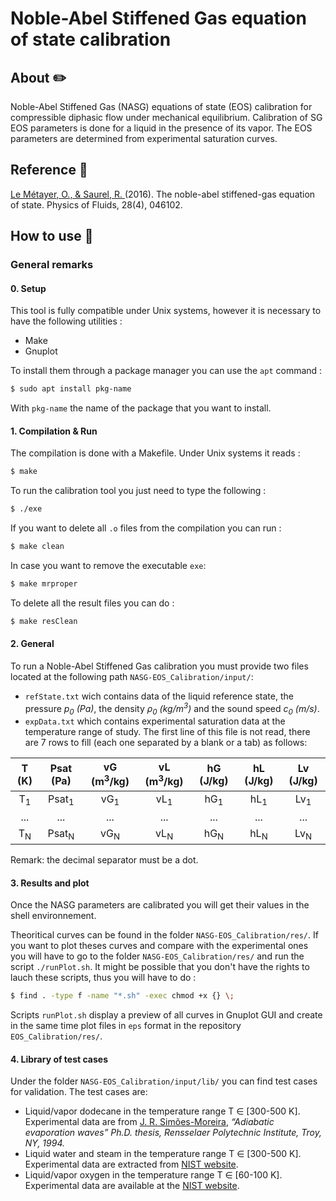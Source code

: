 # Noble-Abel Stiffened Gas equation of state calibration

## About :pencil2:
Noble-Abel Stiffened Gas (NASG) equations of state (EOS) calibration for compressible diphasic flow under mechanical equilibrium. 
Calibration of SG EOS parameters is done for a liquid in the presence of its vapor. The EOS parameters are determined from experimental saturation curves.

## Reference :book:
[Le Métayer, O., & Saurel, R. ](https://doi.org/10.1063/1.4945981) (2016).
The noble-abel stiffened-gas equation of state. Physics of Fluids, 28(4), 046102.

## How to use :wrench:

### General remarks

#### 0. Setup

This tool is fully compatible under Unix systems, however it is necessary to have the following utilities : 
* Make
* Gnuplot

To install them through a package manager you can use the `apt` command :

```sh
$ sudo apt install pkg-name
```

With `pkg-name` the name of the package that you want to install.	

#### 1. Compilation & Run

The compilation is done with a Makefile. Under Unix systems it reads :

```sh
$ make 
```

To run the calibration tool you just need to type the following :
```sh
$ ./exe
```

If you want to delete all `.o` files from the compilation you can run :
```sh
$ make clean
```

In case you want to remove the executable `exe`: 
```sh
$ make mrproper
```

To delete all the result files you can do :
```sh
$ make resClean
```

#### 2. General

To run a Noble-Abel Stiffened Gas calibration you must provide two files located at the following path `NASG-EOS_Calibration/input/`:
* `refState.txt` wich contains data of the liquid reference state, the pressure *p<sub>0</sub> (Pa)*, the density *&rho;<sub>0</sub> (kg/m<sup>3</sup>)* and the sound speed *c<sub>0</sub> (m/s)*.
* `expData.txt` which contains experimental saturation data at the temperature range of study. The first line of this file is not read, there are 7 rows to fill (each one separated by a blank or a tab) as follows:

|     T (K)     |     Psat (Pa)    | vG (m<sup>3</sup>/kg) | vL (m<sup>3</sup>/kg) |    hG (J/kg)   |    hL (J/kg)   |    Lv (J/kg)   |
|:-------------:|:----------------:|:---------------------:|:---------------------:|:--------------:|:--------------:|:--------------:|
| T<sub>1</sub> | Psat<sub>1</sub> |     vG<sub>1</sub>    |     vL<sub>1</sub>    | hG<sub>1</sub> | hL<sub>1</sub> | Lv<sub>1</sub> |
|      ...      |        ...       |          ...          |          ...          |       ...      |       ...      |       ...      |
| T<sub>N</sub> | Psat<sub>N</sub> |     vG<sub>N</sub>    |     vL<sub>N</sub>    | hG<sub>N</sub> | hL<sub>N</sub> | Lv<sub>N</sub> |


Remark: the decimal separator must be a dot. 

#### 3. Results and plot

Once the NASG parameters are calibrated you will get their values in the shell environnement.

Theoritical curves can be found in the folder `NASG-EOS_Calibration/res/`. If you want to plot theses curves and compare with the experimental ones you will have to go to the folder `NASG-EOS_Calibration/res/` and run the script `./runPlot.sh`. It might be possible that you don't have the rights to lauch these scripts, thus you will have to do :

```sh
$ find . -type f -name "*.sh" -exec chmod +x {} \;
```

Scripts `runPlot.sh` display a preview of all curves in Gnuplot GUI and create in the same time plot files in `eps` format in the repository `EOS_Calibration/res/`.

#### 4. Library of test cases 
	
Under the folder `NASG-EOS_Calibration/input/lib/` you can find test cases for validation. The test cases are:
* Liquid/vapor dodecane in the temperature range T &isin; [300-500 K].
Experimental data are from [J. R. Simões-Moreira](https://elibrary.ru/item.asp?id=5644923), *“Adiabatic evaporation waves” Ph.D. thesis, Rensselaer Polytechnic Institute, Troy, NY, 1994.*
* Liquid water and steam in the temperature range T &isin; [300-500 K].
Experimental data are extracted from [NIST website](https://webbook.nist.gov/chemistry/fluid).
* Liquid/vapor oxygen in the temperature range T &isin; [60-100 K].
Experimental data are available at the [NIST website](https://webbook.nist.gov/chemistry/fluid).